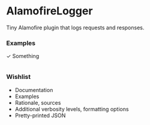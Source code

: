 # AlamofireLogger

Tiny Alamofire plugin that logs requests and responses.

### Examples

✓ Something

```swift
```

### Wishlist

- Documentation
- Examples
- Rationale, sources
- Additional verbosity levels, formatting options
- Pretty-printed JSON
